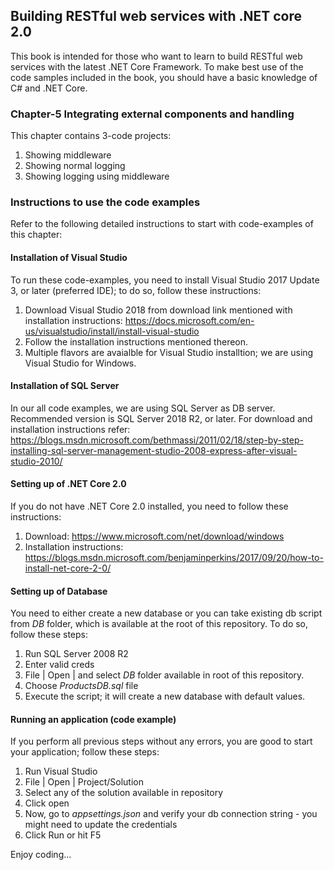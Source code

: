 ## Building RESTful web services with .NET core 2.0 ##
This book is intended for those who want to learn to build RESTful web services with the latest .NET Core Framework. To make best use of the code samples included in the book, you should have a basic knowledge of C# and .NET Core.

### Chapter-5 Integrating external components and handling ###
This chapter contains 3-code projects:

 1. Showing middleware
 2. Showing normal logging
 3. Showing logging using middleware
 
### Instructions to use the code examples ###
Refer to the following detailed instructions to start with code-examples of this chapter:
 
#### Installation of Visual Studio ####
To run these code-examples, you need to install Visual Studio 2017 Update 3, or later (preferred IDE); to do so, follow these instructions:
 
 1. Download Visual Studio 2018 from download link mentioned with installation instructions: https://docs.microsoft.com/en-us/visualstudio/install/install-visual-studio 
 2. Follow the installation instructions mentioned thereon.
 3. Multiple flavors are avaialble for Visual Studio installtion; we are using Visual Studio for Windows.
 
#### Installation of SQL Server ####
In our all code examples, we are using SQL Server as DB server. Recommended version is SQL Server 2018 R2, or later. For download and installation instructions refer: https://blogs.msdn.microsoft.com/bethmassi/2011/02/18/step-by-step-installing-sql-server-management-studio-2008-express-after-visual-studio-2010/

#### Setting up of .NET Core 2.0 ####
If you do not have .NET Core 2.0 installed, you need to follow these instructions:

 1. Download: https://www.microsoft.com/net/download/windows
 2. Installation instructions: https://blogs.msdn.microsoft.com/benjaminperkins/2017/09/20/how-to-install-net-core-2-0/

#### Setting up of Database ####
You need to either create a new database or you can take existing db script from *DB* folder, which is available at the root of this repository. To do so, follow these steps:

 1. Run SQL Server 2008 R2
 2. Enter valid creds
 3. File | Open | and select *DB* folder available in root of this repository.
 4. Choose *ProductsDB.sql* file
 5. Execute the script; it will create a new database with default values.
 
#### Running an application (code example) ####
If you perform all previous steps without any errors, you are good to start your application; follow these steps:

 1. Run Visual Studio 
 2. File | Open | Project/Solution
 3. Select any of the solution available in repository
 4. Click open
 5. Now, go to *appsettings.json* and verify your db connection string - you might need to update the credentials 
 6. Click Run or hit F5
 
 Enjoy coding...
 
 
